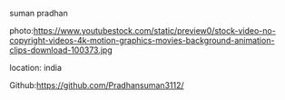 suman pradhan


photo:https://www.youtubestock.com/static/preview0/stock-video-no-copyright-videos-4k-motion-graphics-movies-background-animation-clips-download-100373.jpg






location: india


Github:https://github.com/Pradhansuman3112/
